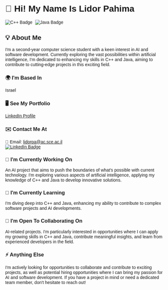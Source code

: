 <!DOCTYPE html>
<html lang="en">
<head>
    <meta charset="UTF-8">
    <meta name="viewport" content="width=device-width, initial-scale=1.0">
    <title>Lidor Pahima's Profile</title>
    <style>
        body { font-family: Arial, sans-serif; }
        .badge { margin-right: 5px; }
    </style>
</head>
<body>
    <h1>👋 Hi! My Name Is Lidor Pahima</h1>
    <p>
        <img src="https://img.shields.io/badge/C++-00599C?style=flat&logo=c%2B%2B&logoColor=white" alt="C++ Badge" class="badge">
        <img src="https://img.shields.io/badge/Java-ED8B00?style=flat&logo=java&logoColor=white" alt="Java Badge" class="badge">
    </p>
    <h2>💡 About Me</h2>
    <p>
        I'm a second-year computer science student with a keen interest in AI and software development. Currently exploring the vast possibilities within artificial intelligence, I'm dedicated to enhancing my skills in C++ and Java, aiming to contribute to cutting-edge projects in this exciting field.
    </p>
    <h3>🌍 I'm Based In</h3>
    <p>Israel</p>
    <h3>🖥️ See My Portfolio</h3>
    <p><a href="https://www.linkedin.com/in/lidor-pahima/">LinkedIn Profile</a></p>
    <h3>✉️ Contact Me At</h3>
    <p>
        📧 Email: <a href="mailto:lidorpa@ac.sce.ac.il">lidorpa@ac.sce.ac.il</a><br>
        <a href="https://www.linkedin.com/in/lidor-pahima/"><img src="https://img.shields.io/badge/LinkedIn-0077B5?style=flat&logo=linkedin&logoColor=white" alt="LinkedIn Badge" class="badge"></a>
    </p>
    <h3>🚀 I'm Currently Working On</h3>
    <p>An AI project that aims to push the boundaries of what's possible with current technology. I'm exploring various aspects of artificial intelligence, applying my knowledge of C++ and Java to develop innovative solutions.</p>
    <h3>🧠 I'm Currently Learning</h3>
    <p>I'm diving deep into C++ and Java, enhancing my ability to contribute to complex software projects and AI developments.</p>
    <h3>🤝 I'm Open To Collaborating On</h3>
    <p>AI-related projects. I'm particularly interested in opportunities where I can apply my growing skills in C++ and Java, contribute meaningful insights, and learn from experienced developers in the field.</p>
    <h3>⚡ Anything Else</h3>
    <p>I'm actively looking for opportunities to collaborate and contribute to exciting projects, as well as potential hiring opportunities where I can bring my passion for AI and software development. If you have a project in mind or need a dedicated team member, don't hesitate to reach out!</p>
</body>
</html>
